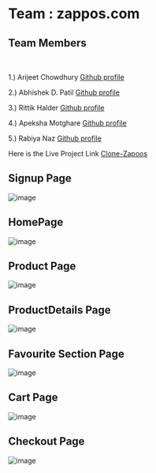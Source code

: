 # Team : zappos.com

<h2>Team Members</h2>
<br/>

1.) Arijeet Chowdhury [Github profile](https://github.com/arijeet8008)

2.) Abhishek D. Patil [Github profile](https://github.com/abhishek-0713)

3.) Rittik Halder  [Github profile](https://github.com/rittik24)

4.) Apeksha Motghare [Github profile](https://github.com/apeksham6)

5.) Rabiya Naz [Github profile](https://github.com/Rabiyanaz)


Here is the Live Project Link   [Clone-Zapoos](https://zappos.netlify.app/)

## Signup Page
![image](https://user-images.githubusercontent.com/105943862/200126005-827efa1d-5c92-4e74-8ece-90ef1ba2d20a.png)


## HomePage 
![image](https://user-images.githubusercontent.com/105943862/200125583-f703c8da-e58b-4747-a4d6-19cf7d26e8ef.png)


## Product Page
![image](https://user-images.githubusercontent.com/105943862/200125742-eb04cbd4-f1b3-44a8-aa8b-837c5ee81956.png)


## ProductDetails Page
![image](https://user-images.githubusercontent.com/105943862/200125822-6da3b57b-5af9-4889-a855-cdea921f623c.png)


## Favourite Section Page
![image](https://user-images.githubusercontent.com/105943862/200125890-8269be97-45a4-4c9e-81ec-d1d3023ab7aa.png)


## Cart Page
![image](https://user-images.githubusercontent.com/105943862/200125934-a823d5bc-0dfa-4d5f-86ea-6ed0e61c1b33.png)


## Checkout Page
![image](https://user-images.githubusercontent.com/105943862/200125959-5206c8b0-8933-4035-b21b-c0f04c3d091c.png)

